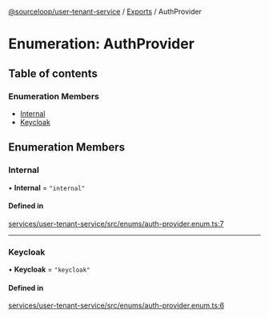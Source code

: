 [@sourceloop/user-tenant-service](../README.md) / [Exports](../modules.md) / AuthProvider

# Enumeration: AuthProvider

## Table of contents

### Enumeration Members

- [Internal](AuthProvider.md#internal)
- [Keycloak](AuthProvider.md#keycloak)

## Enumeration Members

### Internal

• **Internal** = ``"internal"``

#### Defined in

[services/user-tenant-service/src/enums/auth-provider.enum.ts:7](https://github.com/sourcefuse/loopback4-microservice-catalog/blob/00e854d46/services/user-tenant-service/src/enums/auth-provider.enum.ts#L7)

___

### Keycloak

• **Keycloak** = ``"keycloak"``

#### Defined in

[services/user-tenant-service/src/enums/auth-provider.enum.ts:6](https://github.com/sourcefuse/loopback4-microservice-catalog/blob/00e854d46/services/user-tenant-service/src/enums/auth-provider.enum.ts#L6)
